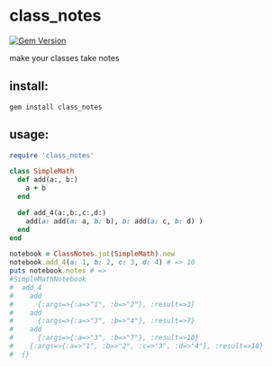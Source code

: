 # class_notes
[![Gem Version](https://badge.fury.io/rb/class_notes.svg)](https://badge.fury.io/rb/class_notes)

make your classes take notes

## install:
    gem install class_notes

## usage:

```ruby
require 'class_notes'

class SimpleMath
  def add(a:, b:)
    a + b
  end

  def add_4(a:,b:,c:,d:)
    add(a: add(a: a, b: b), b: add(a: c, b: d) )
  end
end

notebook = ClassNotes.jot(SimpleMath).new
notebook.add_4(a: 1, b: 2, c: 3, d: 4) # => 10
puts notebook.notes # =>
#SimpleMathNotebook
#  add_4
#    add
#      {:args=>{:a=>"1", :b=>"2"}, :result=>3}
#    add
#      {:args=>{:a=>"3", :b=>"4"}, :result=>7}
#    add
#      {:args=>{:a=>"3", :b=>"7"}, :result=>10}
#    {:args=>{:a=>"1", :b=>"2", :c=>"3", :d=>"4"}, :result=>10}
#  {}
```
